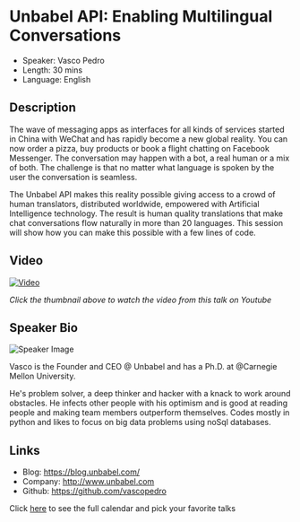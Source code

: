 Unbabel API: Enabling Multilingual Conversations 
========================

* Speaker: Vasco Pedro
* Length: 30 mins
* Language: English

Description
-----------
The wave of messaging apps as interfaces for all kinds of services started in China with WeChat and has rapidly become a new global reality. You can now order a pizza, buy products or book a flight chatting on Facebook Messenger. The conversation may happen with a bot, a real human or a mix of both. The challenge is that no matter what language is spoken by the user the conversation is seamless.

The Unbabel API makes this reality possible giving access to a crowd of human translators, distributed worldwide, empowered with Artificial Intelligence technology. The result is human quality translations that make chat conversations flow naturally in more than 20 languages. This session will show how you can make this possible with a few lines of code.

Video
-----

[![Video](https://img.youtube.com/vi/ibFDigP6Xmo/maxresdefault.jpg)](https://www.youtube.com/watch?v=ibFDigP6Xmo)

_Click the thumbnail above to watch the video from this talk on Youtube_

Speaker Bio
-----------

![Speaker Image](https://media.licdn.com/mpr/mpr/shrinknp_400_400/p/5/005/00e/17d/01948de.jpg)

Vasco is the Founder and CEO @ Unbabel and has a Ph.D. at @Carnegie Mellon University.

He's problem solver, a deep thinker and hacker with a knack to work around obstacles. He infects other people with his optimism and is good at reading people and making team members outperform themselves. Codes mostly in python and likes to focus on big data problems using noSql databases.

Links
-----
* Blog: https://blog.unbabel.com/
* Company: http://www.unbabel.com
* Github: https://github.com/vascopedro

Click [here][1] to see the full calendar and pick your favorite talks

[1]: https://pixels.camp/schedule/
